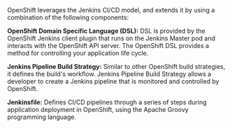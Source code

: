 OpenShift leverages the Jenkins CI/CD model, and extends it by using a combination of the following components:

**OpenShift Domain Specific Language (DSL):** DSL is provided by the OpenShift Jenkins client plugin that runs on the Jenkins Master pod and interacts with the OpenShift API server. The OpenShift DSL provides a method for controlling your application life cycle.

**Jenkins Pipeline Build Strategy:** Similar to other OpenShift build strategies, it defines the build's workflow. Jenkins Pipeline Build Strategy allows a developer to create a Jenkins pipeline that is monitored and controlled by OpenShift.   

**Jenkinsfile:** Defines CI/CD pipelines through a series of steps during application deployment in OpenShift, using the Apache Groovy programming language.